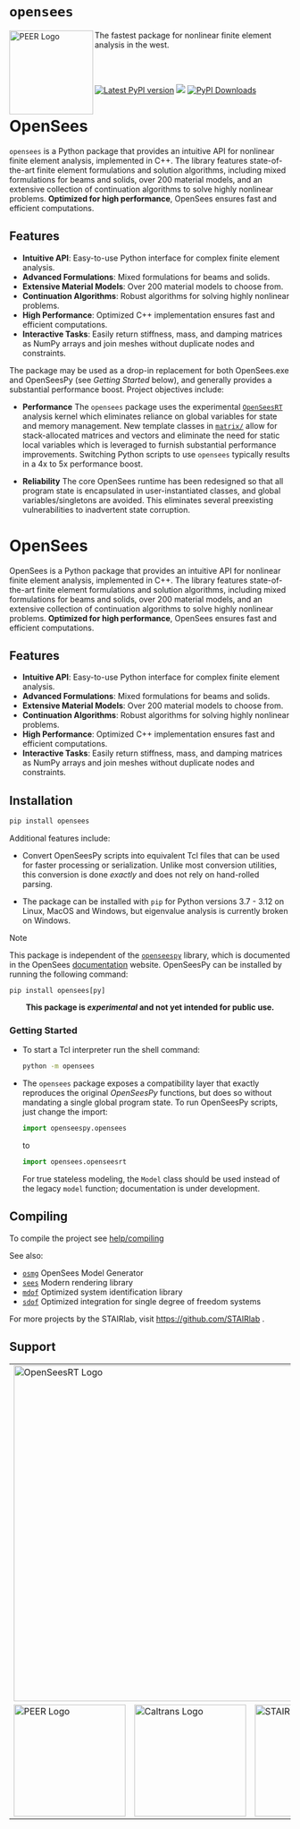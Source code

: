 # `opensees`



<!--
<img align="center" src="https://raw.githubusercontent.com/BRACE2/OpenSeesRT/master/docs/figures/banner.png" width="150px" alt="OpenSees">
-->

<img align="left" src="https://raw.githubusercontent.com/claudioperez/sdof/master/docs/assets/peer-black-300.png" width="150px" alt="PEER Logo">


The fastest package for nonlinear finite element analysis in the west.

<br>


<br>

<div style="align:center">

<!--
[![Latest conda-forge version](https://img.shields.io/conda/vn/conda-forge/opensees?logo=conda-forge&style=for-the-badge)](https://anaconda.org/conda-forge/opensees)
-->

<!-- [![PyPI Downloads][pypi-v-image]][pypi-v-link] -->

[![Latest PyPI version](https://img.shields.io/pypi/v/opensees?logo=pypi&style=for-the-badge)](https://pypi.python.org/pypi/opensees)
[![](https://img.shields.io/conda/v/opensees/opensees?color=%23660505&style=for-the-badge)](https://anaconda.org/opensees/opensees)
[![PyPI Downloads](https://img.shields.io/pypi/dm/opensees?style=for-the-badge)](https://pypi.org/project/opensees)

</div>

<!-- 
-------------------------------------------------------------------- 
-->


# OpenSees

`opensees` is a Python package that provides an intuitive API for nonlinear finite element analysis, implemented in C++. The library features state-of-the-art finite element formulations and solution algorithms, including mixed formulations for beams and solids, over 200 material models, and an extensive collection of continuation algorithms to solve highly nonlinear problems. **Optimized for high performance**, OpenSees ensures fast and efficient computations.

## Features

- **Intuitive API**: Easy-to-use Python interface for complex finite element analysis.
- **Advanced Formulations**: Mixed formulations for beams and solids.
- **Extensive Material Models**: Over 200 material models to choose from.
- **Continuation Algorithms**: Robust algorithms for solving highly nonlinear problems.
- **High Performance**: Optimized C++ implementation ensures fast and efficient computations.
- **Interactive Tasks**: Easily return stiffness, mass, and damping matrices as NumPy arrays and join meshes without duplicate nodes and constraints.


The package may be used as a drop-in replacement for both OpenSees.exe and
OpenSeesPy (see *Getting Started* below), and generally provides a substantial performance boost.
Project objectives include:

- **Performance** The `opensees` package uses the experimental 
  [`OpenSeesRT`](https://github.com/claudioperez/OpenSeesRT) 
  analysis kernel which
  eliminates reliance on global variables for state and memory management. 
  New template classes in [`matrix/`](https://github.com/STAIRLab/OpenSeesRT/tree/master/SRC/matrix/)
  allow for stack-allocated
  matrices and vectors and eliminate the need for static local variables 
  which is leveraged to furnish substantial performance improvements. 
  Switching Python scripts
  to use `opensees` typically results in a 4x to 5x performance boost.

- **Reliability** The core OpenSees runtime has been redesigned so that all program 
  state is encapsulated in user-instantiated classes,
  and global variables/singletons are avoided. 
  This eliminates several preexisting vulnerabilities to inadvertent state corruption.

# OpenSees

OpenSees is a Python package that provides an intuitive API for nonlinear finite element analysis, implemented in C++. The library features state-of-the-art finite element formulations and solution algorithms, including mixed formulations for beams and solids, over 200 material models, and an extensive collection of continuation algorithms to solve highly nonlinear problems. **Optimized for high performance**, OpenSees ensures fast and efficient computations.

## Features

- **Intuitive API**: Easy-to-use Python interface for complex finite element analysis.
- **Advanced Formulations**: Mixed formulations for beams and solids.
- **Extensive Material Models**: Over 200 material models to choose from.
- **Continuation Algorithms**: Robust algorithms for solving highly nonlinear problems.
- **High Performance**: Optimized C++ implementation ensures fast and efficient computations.
- **Interactive Tasks**: Easily return stiffness, mass, and damping matrices as NumPy arrays and join meshes without duplicate nodes and constraints.

## Installation

```bash
pip install opensees
```

<!-- 
- **Semantics** Unlike interfaces which rely on global state, this package can be used 
  with true library semantics. 
-->

Additional features include:

- Convert OpenSeesPy scripts into equivalent Tcl files that can be used
  for faster processing or serialization. Unlike most conversion utilities,
  this conversion is done *exactly* and does not rely on hand-rolled parsing.

- The package can be installed with `pip` for Python versions 3.7 - 3.12 on Linux, MacOS and
  Windows, but eigenvalue analysis is currently broken on Windows.

> [!NOTE]
> This package is independent of the [`openseespy`](https://pypi.org/project/openseespy)
> library, which is documented in the OpenSees [documentation](https://opensees.github.io/OpenSeesDocumentation)
> website. OpenSeesPy can be installed by running the following command:
>
> ```shell
> pip install opensees[py]
> ```


<p style="text-align: center;">
<b>This package is <i>experimental</i> and not yet intended for public use.</b>
</p>


### Getting Started

- To start a Tcl interpreter run the shell command:

  ```bash
  python -m opensees
  ```

- The `opensees` package exposes a compatibility layer that exactly reproduces
  the original *OpenSeesPy* functions, but does so without mandating a single
  global program state. To run OpenSeesPy scripts, just change the import:
  ```python
  import openseespy.opensees
  ```
  to
  ```python
  import opensees.openseesrt
  ```
  For true stateless modeling, the `Model` class should be used instead of the legacy
  `model` function; documentation is under development.


## Compiling

To compile the project see [help/compiling](https://github.com/claudioperez/opensees/blob/master/help/compiling.md)

<!-- Badge links -->

[pypi-d-image]: https://img.shields.io/pypi/dm/opensees.svg
[license-badge]: https://img.shields.io/pypi/l/opensees.svg
[pypi-d-link]: https://pypi.org/project/opensees
[pypi-v-image]: https://img.shields.io/pypi/v/opensees.svg
[pypi-v-link]: https://pypi.org/project/opensees


See also:

- [`osmg`](https://pypi.org/project/osmg) OpenSees Model Generator
- [`sees`](https://pypi.org/project/sees) Modern rendering library
- [`mdof`](https://pypi.org/project/mdof) Optimized system identification library
- [`sdof`](https://pypi.org/project/sdof) Optimized integration for single degree of freedom systems

For more projects by the STAIRlab, visit https://github.com/STAIRlab .

## Support

<table align="center" style="border: 0;">
 <tr style="background-color:rgba(0, 0, 0, 0);">
  <td style="background-color:rgba(0, 0, 0, 0);" colspan="3">
    <a>
    <img src="https://raw.githubusercontent.com/claudioperez/opensees/master/docs/figures/opensees.svg" 
         width="600" alt="OpenSeesRT Logo">
    </a>
  </td>
 </tr>

<tr>
  <td>
    <a href="https://peer.berkeley.edu">
    <img src="https://raw.githubusercontent.com/claudioperez/sdof/master/docs/assets/peer-black-300.png"
         alt="PEER Logo" width="200"/>
    </a>
  </td>

  <td>
    <a href="https://dot.ca.gov/">
    <img src="https://raw.githubusercontent.com/claudioperez/sdof/master/docs/assets/Caltrans.svg.png"
         alt="Caltrans Logo" width="200"/>
    </a>
  </td>

  <td>
    <a href="https://brace2.herokuapp.com">
    <img src="https://raw.githubusercontent.com/claudioperez/sdof/master/docs/assets/stairlab.svg"
         alt="STAIRlab Logo" width="200"/>
    </a>
  </td>
 
 </tr>
</table>

